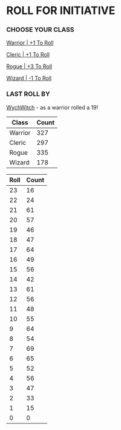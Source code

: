 # ROLL FOR INITIATIVE
### CHOOSE YOUR CLASS

[Warrior | +1 To Roll](https://github.com/benjaminsampica/benjaminsampica/issues/new?title=roll%7Cwarrior&body=Just+click+%27Submit+new+issue%27.)

[Cleric | +1 To Roll](https://github.com/benjaminsampica/benjaminsampica/issues/new?title=roll%7Ccleric&body=Just+click+%27Submit+new+issue%27.)

[Rogue | +3 To Roll](https://github.com/benjaminsampica/benjaminsampica/issues/new?title=roll%7Crogue&body=Just+click+%27Submit+new+issue%27.)

[Wizard | -1 To Roll](https://github.com/benjaminsampica/benjaminsampica/issues/new?title=roll%7Cwizard&body=Just+click+%27Submit+new+issue%27.)
### LAST ROLL BY
[WychWitch](https://www.github.com/WychWitch) - as a warrior rolled a 19!

|Class|Count|
|-|-|
|Warrior|327|
|Cleric|297|
|Rogue|335|
|Wizard|178|

|Roll|Count|
|-|-|
|23|16
|22|24
|21|61
|20|57
|19|46
|18|47
|17|64
|16|49
|15|56
|14|42
|13|61
|12|56
|11|48
|10|55
|9|64
|8|54
|7|69
|6|65
|5|52
|4|56
|3|47
|2|33
|1|15
|0|0

